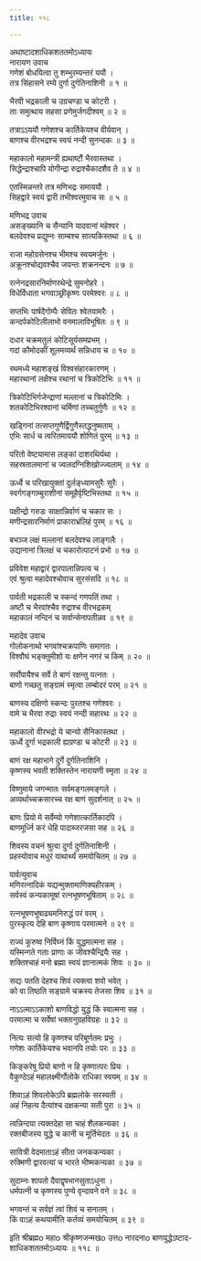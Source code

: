 ```yaml
---
title: ११८

---
```

अथाष्टादशाधिकशततमोऽध्यायः  
नारायण उवाच  
गणेशं बोधयित्वा तु शम्भुरम्यन्तरं ययौ ।  
तत्र सिंहासने रम्ये दुर्गा दुर्गतिनाशिनी ॥ १ ॥  
  
भैरवी भद्रकाली च उग्रचण्डा च कोटरी ।  
ताः समुत्थाय सहसा प्रणेमुर्जगदीश्वम् ॥ २ ॥  
  
तत्राऽऽययौ गणेशश्च कार्तिकेयश्च वीर्यवान् ।  
बाणश्च वीरभद्रश्च स्वयं नन्दी सुनन्दकः ॥ ३ ॥  
  
महाकालो महामन्त्री ह्यथाष्टौं भैरवास्तथा ।  
सिद्धेन्द्राश्चापि योगीन्द्रा रुद्राश्चैकादशैव ते ॥ ४ ॥  
  
एतस्मिन्नन्तरे तत्र मणिभद्रः समाययौ ।  
सिहद्वारे स्वयं द्वारी तभीश्वरमुवाच सः ॥ ५ ॥  
  
मणिभद्र उवाच  
असङ्ख्यानि च सैन्यानि यादवानां महेश्वर ।  
बलदेवश्च प्रद्युम्नः साम्बश्च सात्यकिस्तथा ॥ ६ ॥  
  
राजा महोग्रसेनश्च भीमश्च स्वयमर्जुनः ।  
अक्रूनश्चोद्यवश्चैव जयन्तः शक्रनन्दनः ॥ ७ ॥  
  
रत्नेनद्रसारनिर्माणरथेन्द्रे सुमनोहरे ।  
विधेर्विधाता भगवाञ्छ्रीकृष्णः परमेश्वरः ॥ ८ ॥  
  
सप्तभिः पार्षदैगोम्पैः सेवितः श्वेतयामरैः ।  
कन्दर्पकोटिलीलाभो वनमालाविभूषितः ॥ ९ ॥  
  
दधार चक्रमतुलं कोटिसूर्यसमप्रभम् ।  
गदां कौमोदकीं शूलमव्यर्थं सन्निधाय च ॥ १० ॥  
  
रथमध्ये महाशङ्खं विश्वसंहारकारणम् ।  
महारथानां लक्षैश्च रथानां च त्रिकोटिभिः ॥ ११ ॥  
  
त्रिकोटिभिर्गजेन्द्राणां मल्लानां च त्रिकोटिमिः ।  
शतकोटिभिरश्वानां चर्मिणां तच्चतुर्गुणैः ॥ १२ ॥  
  
खड्गिनां तत्सप्तगुणैर्द्विगुणैस्तद्धनुष्मताम् ।  
एभिः सार्ध च त्वरितमाययौ शोणितं पुरम् ॥ १३ ॥  
  
परितो वेष्टयामास लङ्कां दाशरथिर्यथा ।  
सहस्रतालमानां च ज्वलदग्निशिखोज्ज्वलाम् ॥ १४ ॥  
  
ऊर्ध्वे च परिखायुक्तां दुर्लङ्ध्यामसुरैः सुरैः ।  
स्वर्गगङ्गाम्बुराशीनां समूहैर्वृष्टिभिस्तथा ॥ १५ ॥  
  
पक्षीन्द्रो गरुडः साक्षान्निर्वाणं च चकार सः ।  
मणीन्द्रसारनिर्माणं प्राकाराभ्रंलिहं पुरम् ॥ १६ ॥  
  
बभञ्ज लक्षं मल्लानां बलदेवश्च लाङ्गलैः ।  
उद्यानानां त्रिलक्षं च चकारोत्पाटनं प्रभो ॥ १७ ॥  
  
प्रविवेश महाद्वारं द्वारपालान्निपत्य च ।  
एवं श्रुत्वा महादेवश्चोवाच सुरसंसदि ॥ १८ ॥  
  
पार्वती भद्रकाली च स्कन्दं गणपतिं तथा ।  
अष्टौ च भैरवांश्चैव रुद्राश्च वीरभद्रकम्  
महाकालं नन्दिनं च सर्वान्सेनापतीन्नव ॥ १९ ॥  
  
महादेव उवाच  
गोलोकनाथो भगवांश्चक्रपाणिः समागतः ।  
विश्वौघं भङ्क्तुमीशो यः क्षणेन नगरं च किम् ॥ २० ॥  
  
सर्वोपायैश्च सर्वे ते बाणं रक्षन्तु यत्नतः ।  
बाणो गच्छतु सङ्ग्रामं स्मृत्वा लम्बोदरं परम् ॥ २१ ॥  
  
बाणस्य दक्षिणो स्कन्दः पुरतश्च गणेश्वरः ।  
वामे च भैरवा रुद्राः स्वयं नन्दी सहारथः ॥ २२ ॥  
  
महाकालो वीरभद्रो ये चान्यो सैनिकास्तथा ।  
ऊर्ध्वे दुर्गा भद्रकाली ह्यग्रण्डा च कोटरी ॥ २३ ॥  
  
बाणं रक्ष महाभागे दुर्गे दुर्गतिनाशिनि ।  
कृष्णस्य भवती शक्तिस्तेन नारायणी स्मृता ॥ २४ ॥  
  
विष्णुमाये जगन्मातः सर्वमङ्गलमङ्गले ।  
अव्यर्थाच्चक्रसारच्च रक्ष बाणं सुदर्शनात् ॥ २५ ॥  
  
बाणः प्रियो मे सर्वेम्यो गणेशात्कार्तिकादपि ।  
बाणमूर्ध्नि करं धेहि पादाब्जरजसा सह ॥ २६ ॥  
  
शिवस्य वचनं श्रुत्वा दुर्गा दुर्गतिनाशिनी ।  
प्रहस्योवाच मधुरं याथार्थ्यं समयोचितम् ॥ २७ ॥  
  
पार्वत्युवाच  
मणिरत्नादिकं यद्यन्मुक्तामाणिक्यहीरकम् ।  
सर्वस्वं कन्यकामूषां रत्नभूषणभूषिताम् ॥ २८ ॥  
  
रत्नभूषणभूषाढ्यमनिरुद्धं परं वरम् ।  
पुरस्कृत्य देहि बाण कृष्णाय परमात्मने ॥ २९ ॥  
  
राज्यं कुरुष्व निर्विघ्नं किं युद्धमात्मना सह ।  
यस्मिन्गते गताः प्राणाः क जीवश्चैन्द्रियैः सह ।  
शक्तिश्चाहं मनो ब्रह्मा स्वयं ज्ञानात्मकं शिवः ॥ ३० ॥  
  
सद्यः पतति देहश्च शिवं त्यक्त्वा शवो भवेत् ।  
को वा तिष्ठति सङ्ग्रामे चक्रस्य तेजसा शिव ॥ ३१ ॥  
  
नाऽऽत्माऽऽकाशो बाणविद्धो युद्धं किं स्वात्मना सह ।  
परमात्मा च सर्वेषां भक्तानुग्रहविग्रहः ॥ ३२ ॥  
  
नित्यः सत्यो हि कृष्णश्च परिबूर्णतमः प्रभुः ।  
गणेशः कार्तिकेयश्च भवानपि तयोः परः ॥ ३३ ॥  
  
किङ्करेषु प्रियो बाणो न हि कृष्णात्परः प्रियः ।  
वैकुण्ठेऽहं महालक्ष्मीर्गोलोके राधिका स्वयम् ॥ ३४ ॥  
  
शिवाऽहं शिवलोकेऽपि ब्रह्मलोके सरस्वती ।  
अहं निहत्य दैत्यांश्च दक्षकन्या सती पुरा ॥ ३५ ॥  
  
त्वन्निन्दया त्यक्तदेहा सा चाहं शैलकन्यका ।  
रक्तबीजस्य युद्धे च कानी च मूर्तिभेदतः ॥ ३६ ॥  
  
सावित्री वेदमाताऽहं सीता जनककन्यका ।  
रुक्मिणी द्वारवत्यां च भारते भीष्मकन्यका ॥ ३७ ॥  
  
सुदाम्नः शापतो दैवाद्वृषभानसुताऽधुना ।  
धर्मपत्नी च कृष्णस्य पुण्ये वृन्दावने वने ॥ ३८ ॥  
  
भगवन्तं च सर्वज्ञं त्वां शिवं च सनातम् ।  
किं वाऽहं कथयामीति कर्तव्यं समयोचितम् ॥ ३९ ॥  
  
इति श्रीब्रह्मo महाo श्रीकृष्णजन्मखo उत्तo नारदनाo बाणयुद्धेऽष्टाद-  
शाधिकशततमोऽध्यायः ॥ ११८ ॥